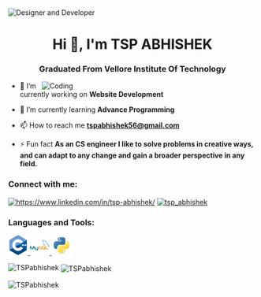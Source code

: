 <img align="center" alt="Designer and Developer" width="950" src="most-unique-reports-header.gif">
<h1 align="center">Hi 👋, I'm TSP ABHISHEK </h1>
<h3 align="center">Graduated From Vellore Institute Of Technology</h3>
<img align="right" alt="Coding" width="436" src="https://media.tenor.com/UttC4AITYR4AAAAd/full-stack-developer.gif">

- 🔭 I’m currently working on **Website Development**

- 🌱 I’m currently learning **Advance Programming**

- 📫 How to reach me **tspabhishek56@gmail.com**

- ⚡ Fun fact **As an CS engineer I like to solve problems in creative ways, and can adapt to any change and gain a broader perspective in any field.**

<h3 align="left">Connect with me:</h3>
<p align="left">
<a href="https://www.linkedin.com/in/tsp-abhishek/" target="blank"><img align="center" src="https://raw.githubusercontent.com/rahuldkjain/github-profile-readme-generator/master/src/images/icons/Social/linked-in-alt.svg" alt="https://www.linkedin.com/in/tsp-abhishek/" height="30" width="40" /></a>
<a href="https://www.instagram.com/tsp_abhishek/" target="blank"><img align="center" src="https://raw.githubusercontent.com/rahuldkjain/github-profile-readme-generator/master/src/images/icons/Social/instagram.svg" alt="tsp_abhishek" height="30" width="40" /></a>
</p>

<h3 align="left">Languages and Tools:</h3>
<a href="https://www.w3schools.com/java/" target="_blank" rel="noreferrer"> <img src="https://raw.githubusercontent.com/devicons/devicon/master/icons/cplusplus/cplusplus-original.svg" alt="Java" width="40" height="40"/> </a> <a href="https://www.mysql.com/" target="_blank" rel="noreferrer"> <img src="https://raw.githubusercontent.com/devicons/devicon/master/icons/mysql/mysql-original-wordmark.svg" alt="mysql" width="40" height="40"/> </a> <a href="https://www.python.org" target="_blank" rel="noreferrer"> <img src="https://raw.githubusercontent.com/devicons/devicon/master/icons/python/python-original.svg" alt="python" width="40" height="40"/> </a>

<p><img align="left" src="https://github-readme-stats.vercel.app/api/top-langs?username=TSPabhishek&show_icons=true&locale=en&layout=compact" alt="TSPabhishek" /></p>

<p>&nbsp;<img align="center" src="https://github-readme-stats.vercel.app/api?username=TSPabhishek&show_icons=true&locale=en" alt="TSPabhishek" /></p>

<p><img align="center" src="https://github-readme-streak-stats.herokuapp.com/?user=TSPabhishek&" alt="TSPabhishek" /></p>
